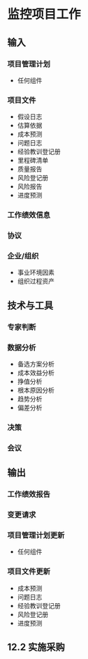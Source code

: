 # 监控项目工作

## 输入

### 项目管理计划

- 任何组件

### 项目文件

- 假设日志
- 估算依据
- 成本预测
- 问题日志
- 经验教训登记册
- 里程碑清单
- 质量报告
- 风险登记册
- 风险报告
- 进度预测

### 工作绩效信息

### 协议

### 企业/组织

- 事业环境因素
- 组织过程资产

## 技术与工具

### 专家判断

### 数据分析

- 备选方案分析
- 成本效益分析
- 挣值分析
- 根本原因分析
- 趋势分析
- 偏差分析

### 决策

### 会议

## 输出

### 工作绩效报告

### 变更请求

### 项目管理计划更新

- 任何组件

### 项目文件更新

- 成本预测
- 问题日志
- 经验教训登记册
- 风险登记册
- 进度预测

## 12.2 实施采购

